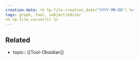 ```yaml
---
creation-date: <% tp.file.creation_date("YYYY-MM-DD") %>
tags: graph, tool, subject/editor
<% tp.file.cursor(1) %>
---
```



## Related
- topic:: [[Tool-Obsidian]]